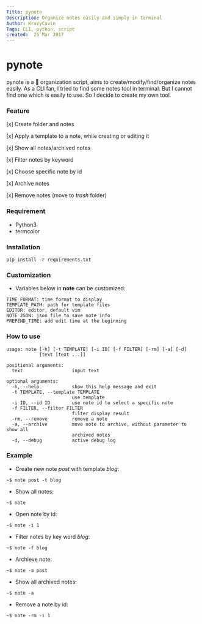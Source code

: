 ```yaml
---
Title: pynote
Description: Organize notes easily and simply in terminal
Author: KrazyCavin
Tags: CLI, python, script
created:  25 Mar 2017
---
```


pynote
==========
pynote is a :notebook_with_decorative_cover: organization script, aims to create/modify/find/organize notes easily. As a CLI fan, I tried to find some notes tool in terminal. But I cannot find one which is easily to use. So I decide to create my own tool.

### Feature
[x] Create folder and notes

[x] Apply a template to a note, while creating or editing it

[x] Show all notes/archived notes

[x] Filter notes by keyword

[x] Choose specific note by id

[x] Archive notes

[x] Remove notes (move to *trash* folder)

### Requirement
* Python3
* termcolor

### Installation
```
pip install -r requirements.txt

```

### Customization
* Variables below in **note**  can be customized:
```
TIME_FORMAT: time format to display
TEMPLATE_PATH: path for template files
EDITOR: editor, default vim
NOTE_JSON: json file to save note info
PREPEND_TIME: add edit time at the beginning
```
### How to use
```
usage: note [-h] [-t TEMPLATE] [-i ID] [-f FILTER] [-rm] [-a] [-d]
            [text [text ...]]

positional arguments:
  text                  input text

optional arguments:
  -h, --help            show this help message and exit
  -t TEMPLATE, --template TEMPLATE
                        use template
  -i ID, --id ID        use note id to select a specific note
  -f FILTER, --filter FILTER
                        filter display result
  -rm, --remove         remove a note
  -a, --archive         move note to archive, without parameter to show all
                        archived notes
  -d, --debug           active debug log
```

### Example
* Create new note *post* with template *blog*:

```~$ note post -t blog```

* Show all notes:

```~$ note```

* Open note by id:

```~$ note -i 1```

* Filter notes by key word *blog*:

```~$ note -f blog```

* Archieve note:

```~$ note -a post```

* Show all archived notes:

```~$ note -a```

* Remove a note by id:

```~$ note -rm -i 1```
